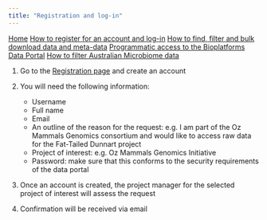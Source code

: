 ```yaml
---
title: "Registration and log-in"
---
```


<style type="text/css">
.main-container {
  max-width: 1500px;
}
</style>

<html>

<div class="sidenav">
  <a href="index.html">Home</a>
  <a href="registration_login.html">How to register for an account and log-in</a>
  <a href="find_filter_download.html">How to find, filter and bulk download data and meta-data</a>
  <a href="programmatic_access.html">Programmatic access to the Bioplatforms Data Portal</a>
  <a href="metadata_filter_ausmicrobiome.html">How to filter Australian Microbiome data</a>
</div>

</html>

1. Go to the [Registration page](https://data.bioplatforms.com/user/register) and create an account

2. You will need the following information:

     - Username
     - Full name
     - Email
     - An outline of the reason for the request: e.g. I am part of the Oz Mammals Genomics consortium and would like to access raw data for the Fat-Tailed Dunnart project
     - Project of interest: e.g. Oz Mammals Genomics Initiative
     - Password: make sure that this conforms to the security requirements of the data portal

3. Once an account is created, the project manager for the selected project of interest will assess the request
4. Confirmation will be received via email
